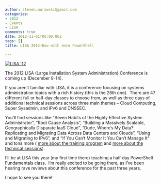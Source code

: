 ```yaml
---
author: steven.murawski@gmail.com
categories:
- 2012
- Events
- LISA
comments: true
date: 2012-11-01T00:00:00Z
tags: []
title: LISA 2012–Now with more PowerShell

---
```


<a href="https://www.usenix.org/conference/lisa12">![LISA &#39;12](https://www.usenix.org/sites/default/files/lisa12_banner_450x93.png) </a>  


The 2012 LISA (Large Installation System Administration) Conference is coming up (December 9-14).



If you aren’t familiar with LISA, it is a conference focusing on systems administration topics with a rich history (this is the 26th one).&#160; There are 47 different full or half-day classes to choose from, as well as three days of additional technical sessions across three main themes – Cloud Computing, Super Sysadmin, and IPv6 and DNSSEC.



You’ll find sessions like “Seven Habits of the Highly Effective System Administrator”, “Root Cause Analysis”, “Building a Massively Scalable, Geographically Disparate IaaS Cloud”, “Dude, Where’s My Data?&#160; Replicating and Migrating Data Across Data Centers and Clouds”, “Using and Migrating to IPv6”, and “If You Can’t Monitor It You Can’t Manage It” and tons more ( <a href="https://www.usenix.org/conference/lisa12/training-program/training-program" target="_blank">more about the training program</a> and <a href="https://www.usenix.org/conference/lisa12/tech-schedule/technical-sessions" target="_blank">more about the technical sessions</a>).



I’ll be at LISA this year (my first time there) teaching a half day PowerShell Fundamentals class.&#160; I’m really excited to be going there, as I’ve been hearing rave reviews about this conference for the past three years.



I hope to see you there!

